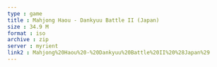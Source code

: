 ```yaml
---
type : game
title : Mahjong Haou - Dankyuu Battle II (Japan)
size : 34.9 M
format : iso
archive : zip
server : myrient
link2 : Mahjong%20Haou%20-%20Dankyuu%20Battle%20II%20%28Japan%29
---
```

